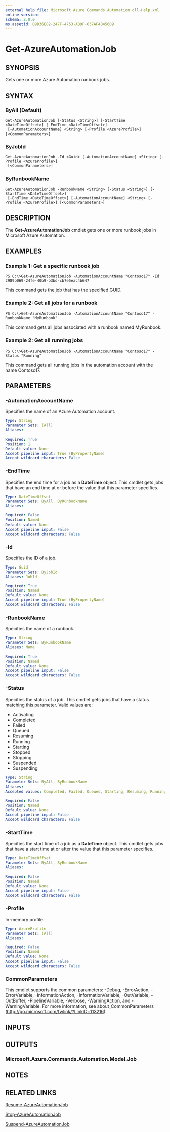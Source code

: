 ```yaml
---
external help file: Microsoft.Azure.Commands.Automation.dll-Help.xml
online version: 
schema: 2.0.0
ms.assetid: D9D36E82-247F-4753-AB9F-637AF4B456D9
---
```


# Get-AzureAutomationJob

## SYNOPSIS
Gets one or more Azure Automation runbook jobs.

## SYNTAX

### ByAll (Default)
```
Get-AzureAutomationJob [-Status <String>] [-StartTime <DateTimeOffset>] [-EndTime <DateTimeOffset>]
 [-AutomationAccountName] <String> [-Profile <AzureProfile>] [<CommonParameters>]
```

### ByJobId
```
Get-AzureAutomationJob -Id <Guid> [-AutomationAccountName] <String> [-Profile <AzureProfile>]
 [<CommonParameters>]
```

### ByRunbookName
```
Get-AzureAutomationJob -RunbookName <String> [-Status <String>] [-StartTime <DateTimeOffset>]
 [-EndTime <DateTimeOffset>] [-AutomationAccountName] <String> [-Profile <AzureProfile>] [<CommonParameters>]
```

## DESCRIPTION
The **Get-AzureAutomationJob** cmdlet gets one or more runbook jobs in Microsoft Azure Automation.

## EXAMPLES

### Example 1: Get a specific runbook job
```
PS C:\>Get-AzureAutomationJob -AutomationAccountName "Contoso17" -Id 2989b069-24fe-40b9-b3bd-cb7e5eac4b647
```

This command gets the job that has the specified GUID.

### Example 2: Get all jobs for a runbook
```
PS C:\>Get-AzureAutomationJob -AutomationAccountName "Contoso17" -RunbookName "MyRunbook"
```

This command gets all jobs associated with a runbook named MyRunbook.

### Example 2: Get all running jobs
```
PS C:\>Get-AzureAutomationJob -AutomationAccountName "Contoso17" -Status "Running"
```

This command gets all running jobs in the automation account with the name Contoso17.

## PARAMETERS

### -AutomationAccountName
Specifies the name of an Azure Automation account.

```yaml
Type: String
Parameter Sets: (All)
Aliases: 

Required: True
Position: 1
Default value: None
Accept pipeline input: True (ByPropertyName)
Accept wildcard characters: False
```

### -EndTime
Specifies the end time for a job as a **DateTime** object.
This cmdlet gets jobs that have an end time at or before the value that this parameter specifies.

```yaml
Type: DateTimeOffset
Parameter Sets: ByAll, ByRunbookName
Aliases: 

Required: False
Position: Named
Default value: None
Accept pipeline input: False
Accept wildcard characters: False
```

### -Id
Specifies the ID of a job.

```yaml
Type: Guid
Parameter Sets: ByJobId
Aliases: JobId

Required: True
Position: Named
Default value: None
Accept pipeline input: True (ByPropertyName)
Accept wildcard characters: False
```

### -RunbookName
Specifies the name of a runbook.

```yaml
Type: String
Parameter Sets: ByRunbookName
Aliases: Name

Required: True
Position: Named
Default value: None
Accept pipeline input: False
Accept wildcard characters: False
```

### -Status
Specifies the status of a job.
This cmdlet gets jobs that have a status matching this parameter.
Valid values are: 

- Activating
- Completed
- Failed
- Queued
- Resuming
- Running
- Starting
- Stopped
- Stopping
- Suspended
- Suspending

```yaml
Type: String
Parameter Sets: ByAll, ByRunbookName
Aliases: 
Accepted values: Completed, Failed, Queued, Starting, Resuming, Running, Stopped, Stopping, Suspended, Suspending, Activating, Blocked, Removing

Required: False
Position: Named
Default value: None
Accept pipeline input: False
Accept wildcard characters: False
```

### -StartTime
Specifies the start time of a job as a **DateTime** object.
This cmdlet gets jobs that have a start time at or after the value that this parameter specifies.

```yaml
Type: DateTimeOffset
Parameter Sets: ByAll, ByRunbookName
Aliases: 

Required: False
Position: Named
Default value: None
Accept pipeline input: False
Accept wildcard characters: False
```

### -Profile
In-memory profile.

```yaml
Type: AzureProfile
Parameter Sets: (All)
Aliases: 

Required: False
Position: Named
Default value: None
Accept pipeline input: False
Accept wildcard characters: False
```

### CommonParameters
This cmdlet supports the common parameters: -Debug, -ErrorAction, -ErrorVariable, -InformationAction, -InformationVariable, -OutVariable, -OutBuffer, -PipelineVariable, -Verbose, -WarningAction, and -WarningVariable. For more information, see about_CommonParameters (http://go.microsoft.com/fwlink/?LinkID=113216).

## INPUTS

## OUTPUTS

### Microsoft.Azure.Commands.Automation.Model.Job

## NOTES

## RELATED LINKS

[Resume-AzureAutomationJob](./Resume-AzureAutomationJob.md)

[Stop-AzureAutomationJob](./Stop-AzureAutomationJob.md)

[Suspend-AzureAutomationJob](./Suspend-AzureAutomationJob.md)


